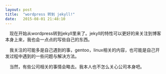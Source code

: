 ```yaml
---
layout: post
title:  "wordpress 转到 jekyll!"
date:   2015-08-01 21:48:10
---
```

&emsp;现在开始从wordpress转到jekyll里来了。jekyll的特性可以更好的来关注到博客本身上来，我也会一点点的写些自己的东西。

&emsp;我关注的可能多是自己遇到的事，gentoo，linux相关的内容，也可能是自己开发过程中遇到的一些问题与解决方法。

&emsp;当然，有些公司相关的事情会略去。我本人也不怎么关心公司本身吧。
